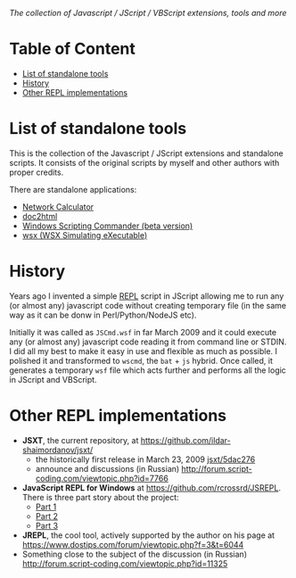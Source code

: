 _The collection of Javascript / JScript / VBScript extensions, tools and more_

<!-- md-toc-begin -->
# Table of Content
* [List of standalone tools](#list-of-standalone-tools)
* [History](#history)
* [Other REPL implementations](#other-repl-implementations)
<!-- md-toc-end -->

# List of standalone tools

This is the collection of the Javascript / JScript extensions and standalone scripts. It consists of the original scripts by myself and other authors with proper credits.

There are standalone applications:

  * [Network Calculator](https://github.com/ildar-shaimordanov/jsxt/blob/master/doc/NetCalc.md)
  * [doc2html](https://github.com/ildar-shaimordanov/jsxt/blob/master/doc/doc2html.md)
  * [Windows Scripting Commander (beta version)](https://github.com/ildar-shaimordanov/jsxt/blob/master/doc/wscmd.md)
  * [wsx (WSX Simulating eXecutable)](https://github.com/ildar-shaimordanov/jsxt/blob/master/doc/wsx.md)

# History

Years ago I invented a simple [REPL](https://en.wikipedia.org/wiki/REPL) script in JScript allowing me to run any (or almost any) javascript code without creating temporary file (in the same way as it can be donw in Perl/Python/NodeJS etc).

Initially it was called as `JSCmd.wsf` in far March 2009 and it could execute any (or almost any) javascript code reading it from command line or STDIN. I did all my best to make it easy in use and flexible as much as possible. I polished it and transformed to `wscmd`, the `bat` + `js` hybrid. Once called, it generates a temporary `wsf` file which acts further and performs all the logic in JScript and VBScript.

# Other REPL implementations

* __JSXT__, the current repository, at https://github.com/ildar-shaimordanov/jsxt/
  - the historically first release in March 23, 2009 [jsxt/5dac276](https://github.com/ildar-shaimordanov/jsxt/commit/5dac2764f8883fe84b085f33cf9aa8c94100c005)
  - announce and discussions (in Russian) http://forum.script-coding.com/viewtopic.php?id=7766
* __JavaScript REPL for Windows__ at https://github.com/rcrossrd/JSREPL.
  There is three part story about the project:
  - [Part 1](https://sinesquare.wordpress.com/2011/08/25/javascript-repl-for-windows-part1motivation-choices-and-first-steps/)
  - [Part 2](https://sinesquare.wordpress.com/2011/08/25/javascript-repl-for-windows-part-2breakpoints-and-debug-repl/)
  - [Part 3](https://sinesquare.wordpress.com/2011/08/25/javascript-repl-for-windows-part-3dynamic-breakpoints/)
* __JREPL__, the cool tool, actively supported by the author on his page at https://www.dostips.com/forum/viewtopic.php?f=3&t=6044
* Something close to the subject of the discussion (in Russian) http://forum.script-coding.com/viewtopic.php?id=11325
